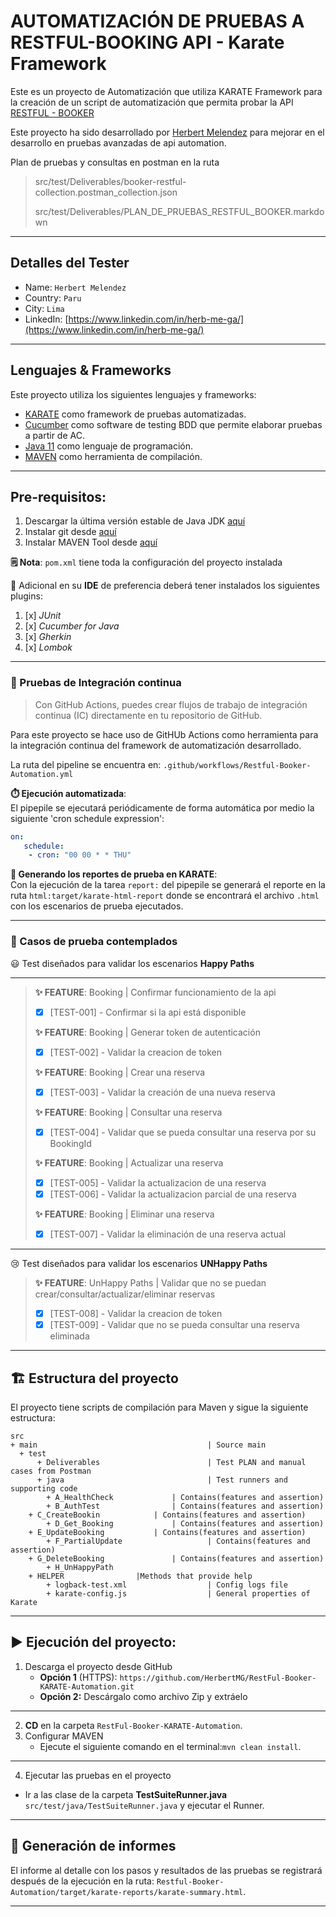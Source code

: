 # AUTOMATIZACIÓN DE PRUEBAS A RESTFUL-BOOKING API - Karate Framework

Este es un proyecto de Automatización que utiliza KARATE Framework
para la creación de un script de automatización que permita probar la
API [RESTFUL - BOOKER](https://restful-booker.herokuapp.com/apidoc/index.html)

Este proyecto ha sido desarrollado por [Herbert Melendez](https://www.linkedin.com/in/herb-me-ga/) para mejorar en el
desarrollo en pruebas avanzadas de api automation.

Plan de pruebas y consultas en postman en la ruta 
> src/test/Deliverables/booker-restful-collection.postman_collection.json
> 
> src/test/Deliverables/PLAN_DE_PRUEBAS_RESTFUL_BOOKER.markdown
***

## Detalles del Tester

* Name: `Herbert Melendez`
* Country: `Paru`
* City: `Lima`
* LinkedIn: [https://www.linkedin.com/in/herb-me-ga/](https://www.linkedin.com/in/herb-me-ga/)

***

##  Lenguajes & Frameworks

Este proyecto utiliza los siguientes lenguajes y frameworks:

* [KARATE](https://serenity-bdd.github.io/theserenitybook/latest/index.html) como framework de pruebas
  automatizadas.
* [Cucumber](https://cucumber.io/) como software de testing BDD que permite elaborar pruebas a partir de AC.
* [Java 11](https://www.oracle.com/java/technologies/javase/jdk11-archive-downloads.html) como lenguaje de
  programación.
* [MAVEN](https://maven.apache.org/download.cgi?.) como herramienta de compilación.

***

##  Pre-requisitos: 

1. Descargar la última versión estable de Java
   JDK [aquí](https://www.oracle.com/co/java/technologies/javase/jdk11-archive-downloads.html)
2. Instalar git desde [aquí](https://git-scm.com)
3. Instalar MAVEN Tool desde [aquí](https://gradle.org/install/)

**🗒️ Nota**: `pom.xml` tiene toda la configuración del proyecto instalada

👀 Adicional en su **IDE** de preferencia deberá tener instalados los siguientes plugins:

1. [x] *JUnit*
2. [x] *Cucumber for Java*
3. [x] *Gherkin*
4. [x] *Lombok*

***

### 🚀 Pruebas de Integración continua

> Con GitHub Actions, puedes crear flujos de trabajo de integración continua (IC) directamente en tu repositorio de
> GitHub.

Para este proyecto se hace uso de GitHUb Actions como herramienta para la integración continua del framework de
automatización desarrollado.

La ruta del pipeline se encuentra en: `.github/workflows/Restful-Booker-Automation.yml`

**⏱️ Ejecución automatizada**:   
El pipepile se ejecutará periódicamente de forma automática por medio la siguiente 'cron schedule expression':

```yml
on:
   schedule:
    - cron: "00 00 * * THU"
```

**📄️ Generando los reportes de prueba en KARATE**:  
Con la ejecución de la tarea `report:` del pipepile se generará el reporte en la ruta `html:target/karate-html-report` donde se encontrará el archivo `.html`
con los escenarios de prueba ejecutados.

***

### 🧪 Casos de prueba contemplados

😃 Test diseñados para validar los escenarios **Happy Paths** 
***
> **✨ FEATURE**: Booking | Confirmar funcionamiento de la api
> - [x] [TEST-001] - Confirmar si la api está disponible
>
> **✨ FEATURE**: Booking | Generar token de autenticación
> - [x] [TEST-002] - Validar la creacion de token
>
> **✨ FEATURE**: Booking | Crear una reserva
> - [x] [TEST-003] - Validar la creación de una nueva reserva
>
> **✨ FEATURE**: Booking | Consultar una reserva
> - [x] [TEST-004] - Validar que se pueda consultar una reserva por su BookingId
>
> **✨ FEATURE**: Booking | Actualizar una reserva
> - [x] [TEST-005] - Validar la actualizacion de una reserva
> - [x] [TEST-006] - Validar la actualizacion parcial de una reserva
>
> **✨ FEATURE**: Booking | Eliminar una reserva
> - [x] [TEST-007] - Validar la eliminación de una reserva actual
***
😢 Test diseñados para validar los escenarios **UNHappy Paths** 

> **✨ FEATURE**: UnHappy Paths | Validar que no se puedan crear/consultar/actualizar/eliminar reservas
> - [x] [TEST-008] - Validar la creacion de token
> - [x] [TEST-009] - Validar que no se pueda consultar una reserva eliminada

***

## 🏗️ Estructura del proyecto

El proyecto tiene scripts de compilación para Maven y sigue la  siguiente estructura:

```Gherkin
src
+ main                                      | Source main
  + test 
      +	Deliverables                        | Test PLAN and manual cases from Postman
      + java                                | Test runners and supporting code
        + A_HealthCheck			    | Contains(features and assertion)
        + B_AuthTest			    | Contains(features and assertion)
	+ C_CreateBookin		    | Contains(features and assertion)
        + D_Get_Booking			    | Contains(features and assertion)
	+ E_UpdateBooking		    | Contains(features and assertion)
        + F_PartialUpdate                   | Contains(features and assertion)
	+ G_DeleteBooking	            | Contains(features and assertion)
        + H_UnHappyPath
	+ HELPER			    |Methods that provide help
        + logback-test.xml                  | Config logs file
        + karate-config.js                  | General properties of Karate
```

***

## ▶️ Ejecución del proyecto:

1. Descarga el proyecto desde GitHub
    * **Opción 1** (HTTPS): `https://github.com/HerbertMG/RestFul-Booker-KARATE-Automation.git`
    * **Opción 2:** Descárgalo como archivo Zip y extráelo

***

2. **CD** en la carpeta `RestFul-Booker-KARATE-Automation`.
3. Configurar MAVEN
    * Ejecute el siguiente comando en el terminal:`mvn clean install`.

***

4. Ejecutar las pruebas en el proyecto

* Ir a las clase de la carpeta **TestSuiteRunner.java** `src/test/java/TestSuiteRunner.java` y ejecutar
  el Runner.

***

## 📄 Generación de informes

El informe al detalle con los pasos y resultados de las pruebas se registrará después de la ejecución en la ruta:
`Restful-Booker-Automation/target/karate-reports/karate-summary.html`.

***